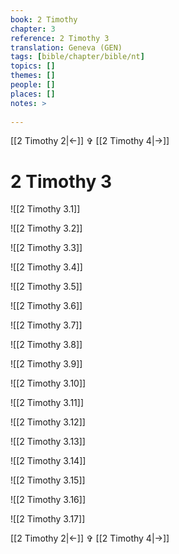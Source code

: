 ```yaml
---
book: 2 Timothy
chapter: 3
reference: 2 Timothy 3
translation: Geneva (GEN)
tags: [bible/chapter/bible/nt]
topics: []
themes: []
people: []
places: []
notes: >
  
---
```


[[2 Timothy 2|<-]] ✞ [[2 Timothy 4|->]]

# 2 Timothy 3

![[2 Timothy 3.1]]

![[2 Timothy 3.2]]

![[2 Timothy 3.3]]

![[2 Timothy 3.4]]

![[2 Timothy 3.5]]

![[2 Timothy 3.6]]

![[2 Timothy 3.7]]

![[2 Timothy 3.8]]

![[2 Timothy 3.9]]

![[2 Timothy 3.10]]

![[2 Timothy 3.11]]

![[2 Timothy 3.12]]

![[2 Timothy 3.13]]

![[2 Timothy 3.14]]

![[2 Timothy 3.15]]

![[2 Timothy 3.16]]

![[2 Timothy 3.17]]

[[2 Timothy 2|<-]] ✞ [[2 Timothy 4|->]]
